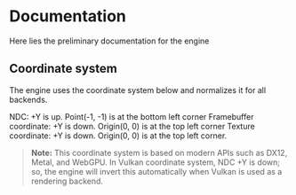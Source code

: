 # Documentation

Here lies the preliminary documentation for the engine

## Coordinate system

The engine uses the coordinate system below and normalizes it for
all backends.

NDC: +Y is up. Point(-1, -1) is at the bottom left corner
Framebuffer coordinate: +Y is down. Origin(0, 0) is at the top left corner
Texture coordinate: +Y is down. Origin(0, 0) is at the top left corner.

> **Note:**
> This coordinate system is based on modern APIs such as DX12, Metal, and WebGPU.
> In Vulkan coordinate system, NDC +Y is down; so, the engine will invert this
> automatically when Vulkan is used as a rendering backend.
